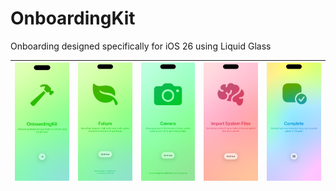 # OnboardingKit
Onboarding designed specifically for iOS 26 using Liquid Glass

|[![](images/one.png)](One) | [![](images/two.png)](Two) | [![](images/three.png)](Three) | [![](images/four.png)](Four) | [![](images/five.png)](Five) |
|:---:|:---:|:---:|:---:|:---:|